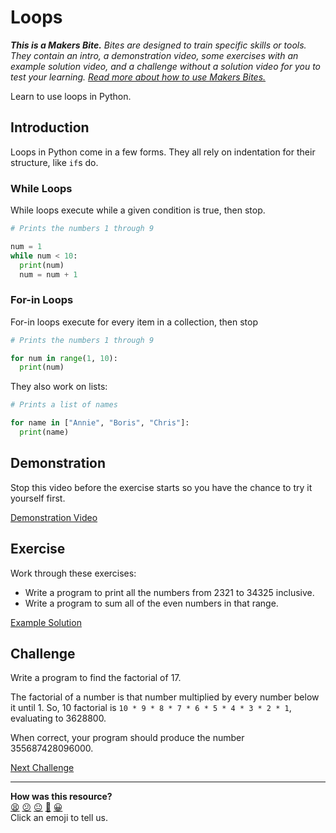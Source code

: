 # Loops

_**This is a Makers Bite.** Bites are designed to train specific skills or
tools. They contain an intro, a demonstration video, some exercises with an
example solution video, and a challenge without a solution video for you to test
your learning. [Read more about how to use Makers
Bites.](https://github.com/makersacademy/course/blob/main/labels/bites.md)_

Learn to use loops in Python.

## Introduction

Loops in Python come in a few forms. They all rely on indentation for their
structure, like `if`s do.

### While Loops

While loops execute while a given condition is true, then stop.

```python
# Prints the numbers 1 through 9

num = 1
while num < 10:
  print(num)
  num = num + 1

```

### For-in Loops

For-in loops execute for every item in a collection, then stop

```python
# Prints the numbers 1 through 9

for num in range(1, 10):
  print(num)

```

They also work on lists:

```python
# Prints a list of names

for name in ["Annie", "Boris", "Chris"]:
  print(name)

```

## Demonstration

Stop this video before the exercise starts so you have the chance to try it
yourself first.

[Demonstration Video](https://www.youtube.com/watch?v=sxkGQeNvqTM&t=1777s)

## Exercise

Work through these exercises:

* Write a program to print all the numbers from 2321 to 34325 inclusive.
* Write a program to sum all of the even numbers in that range.

[Example Solution](https://www.youtube.com/watch?v=sxkGQeNvqTM&t=1948s)

## Challenge

Write a program to find the factorial of 17. 

The factorial of a number is that number multiplied by every number below it
until 1. So, 10 factorial is `10 * 9 * 8 * 7 * 6 * 5 * 4 * 3 * 2 * 1`,
evaluating to 3628800.

When correct, your program should produce the number 355687428096000.


[Next Challenge](08_data_structures_bite.md)

<!-- BEGIN GENERATED SECTION DO NOT EDIT -->

---

**How was this resource?**  
[😫](https://airtable.com/shrUJ3t7KLMqVRFKR?prefill_Repository=makersacademy/python-music-player-challenges&prefill_File=bites/07_loops_bite.md&prefill_Sentiment=😫) [😕](https://airtable.com/shrUJ3t7KLMqVRFKR?prefill_Repository=makersacademy/python-music-player-challenges&prefill_File=bites/07_loops_bite.md&prefill_Sentiment=😕) [😐](https://airtable.com/shrUJ3t7KLMqVRFKR?prefill_Repository=makersacademy/python-music-player-challenges&prefill_File=bites/07_loops_bite.md&prefill_Sentiment=😐) [🙂](https://airtable.com/shrUJ3t7KLMqVRFKR?prefill_Repository=makersacademy/python-music-player-challenges&prefill_File=bites/07_loops_bite.md&prefill_Sentiment=🙂) [😀](https://airtable.com/shrUJ3t7KLMqVRFKR?prefill_Repository=makersacademy/python-music-player-challenges&prefill_File=bites/07_loops_bite.md&prefill_Sentiment=😀)  
Click an emoji to tell us.

<!-- END GENERATED SECTION DO NOT EDIT -->
